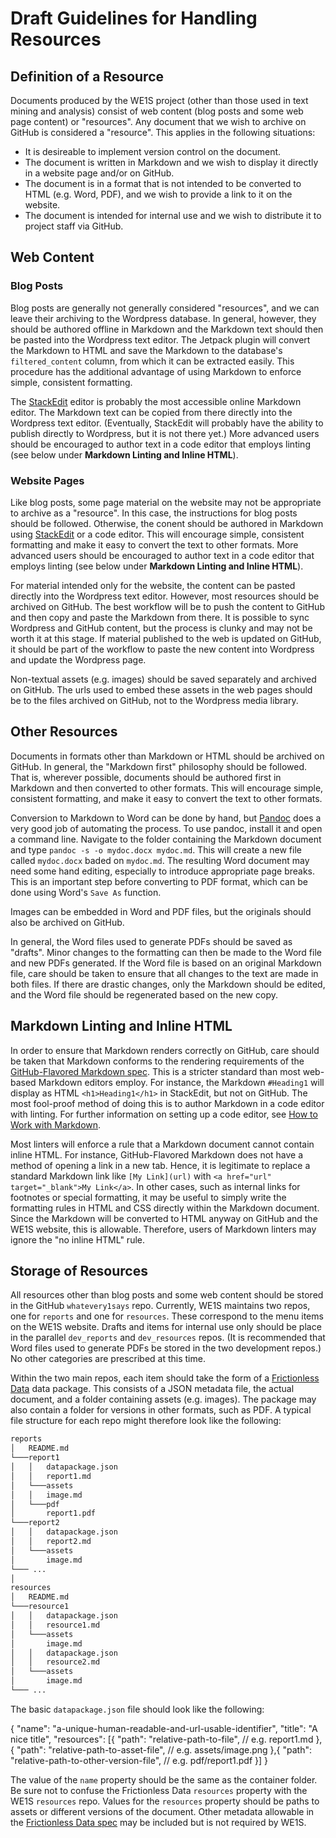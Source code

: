 # Draft Guidelines for Handling Resources

## Definition of a Resource

Documents produced by the WE1S project (other than those used in text mining and analysis) consist of web content (blog posts and some web page content) or "resources". Any document that we wish to archive on GitHub is considered a "resource". This applies in the following situations:

* It is desireable to implement version control on the document.
* The document is written in Markdown and we wish to display it directly in a website page and/or on GitHub.
* The document is in a format that is not intended to be converted to HTML (e.g. Word, PDF), and we wish to provide a link to it on the website.
* The document is intended for internal use and we wish to distribute it to project staff via GitHub.

## Web Content

### Blog Posts

Blog posts are generally not generally considered "resources", and we can leave their archiving to the Wordpress database. In general, however, they should be authored offline in Markdown and the Markdown text should then be pasted into the Wordpress text editor. The Jetpack plugin will convert the Markdown to HTML and save the Markdown to the database's `filtered_content` column, from which it can be extracted easily. This procedure has the additional advantage of using Markdown to enforce simple, consistent formatting.

The [StackEdit](https://stackedit.io/) editor is probably the most accessible online Markdown editor. The Markdown text can be copied from there directly into the Wordpress text editor. (Eventually, StackEdit will probably have the ability to publish directly to Wordpress, but it is not there yet.) More advanced users should be encouraged to author text in a code editor that employs linting (see below under **Markdown Linting and Inline HTML**).

### Website Pages

Like blog posts, some page material on the website may not be appropriate to archive as a "resource". In this case, the instructions for blog posts should be followed. Otherwise, the conent should be authored in Markdown using [StackEdit](https://stackedit.io/) or a code editor. This will encourage simple, consistent formatting and make it easy to convert the text to other formats. More advanced users should be encouraged to author text in a code editor that employs linting (see below under **Markdown Linting and Inline HTML**).

For material intended only for the website, the content can be pasted directly into the Wordpress text editor. However, most resources should be archived on GitHub. The best workflow will be to push the content to GitHub and then copy and paste the Markdown from there. It is possible to sync Wordpress and GitHub content, but the process is clunky and may not be worth it at this stage. If material published to the web is updated on GitHub, it should be part of the workflow to paste the new content into Wordpress and update the Wordpress page.

Non-textual assets (e.g. images) should be saved separately and archived on GitHub. The urls used to embed these assets in the web pages should be to the files archived on GitHub, not to the Wordpress media library.

## Other Resources

Documents in formats other than Markdown or HTML should be archived on GitHub. In general, the "Markdown first" philosophy should be followed. That is, wherever possible, documents should be authored first in Markdown and then converted to other formats. This will encourage simple, consistent formatting, and make it easy to convert the text to other formats.

Conversion to Markdown to Word can be done by hand, but [Pandoc](http://pandoc.org/) does a very good job of automating the process. To use pandoc, install it and open a command line. Navigate to the folder containing the Markdown document and type `pandoc -s -o mydoc.docx mydoc.md`. This will create a new file called `mydoc.docx` baded on `mydoc.md`. The resulting Word document may need some hand editing, especially to introduce appropriate page breaks. This is an important step before converting to PDF format, which can be done using Word's `Save As` function.

Images can be embedded in Word and PDF files, but the originals should also be archived on GitHub.

In general, the Word files used to generate PDFs should be saved as "drafts". Minor changes to the formatting can then be made to the Word file and new PDFs generated. If the Word file is based on an original Markdown file, care should be taken to ensure that all changes to the text are made in both files. If there are drastic changes, only the Markdown should be edited, and the Word file should be regenerated based on the new copy. 

## Markdown Linting and Inline HTML

In order to ensure that Markdown renders correctly on GitHub, care should be taken that Markdown conforms to the rendering requirements of the [GitHub-Flavored Markdown spec](https://github.github.com/gfm/). This is a stricter standard than most web-based Markdown editors employ. For instance, the Markdown `#Heading1` will display as HTML `<h1>Heading1</h1>` in StackEdit, but not on GitHub. The most fool-proof method of doing this is to author Markdown in a code editor with linting. For further information on setting up a code editor, see [How to Work with Markdown](how-to-work-with-markdown.md).

Most linters will enforce a rule that a Markdown document cannot contain inline HTML. For instance, GitHub-Flavored Markdown does not have a method of opening a link in a new tab. Hence, it is legitimate to replace a standard Markdown link like `[My Link](url)` with `<a href="url" target="_blank">My Link</a>`. In other cases, such as internal links for footnotes or special formatting, it may be useful to simply write the formatting rules in HTML and CSS directly within the Markdown document. Since the Markdown will be converted to HTML anyway on GitHub and the WE1S website, this is allowable. Therefore, users of Markdown linters may ignore the "no inline HTML" rule.

## Storage of Resources

All resources other than blog posts and some web content should be stored in the GitHub `whatevery1says` repo. Currently, WE1S maintains two repos, one for `reports` and one for `resources`. These correspond to the menu items on the WE1S website. Drafts and items for internal use only should be place in the parallel `dev_reports` and `dev_resources` repos. (It is recommended that Word files used to generate PDFs be stored in the two development repos.) No other categories are prescribed at this time.

Within the two main repos, each item should take the form of a [Frictionless Data](http://frictionlessdata.io/) data package. This consists of a JSON metadata file, the actual document, and a folder containing assets (e.g. images). The package may also contain a folder for versions in other formats, such as PDF. A typical file structure for each repo might therefore look like the following:

```markdown
reports
│   README.md
└───report1
│   │   datapackage.json
│   │   report1.md
│   └───assets
│   │   image.md
│   └───pdf
│       report1.pdf
└───report2
│   │   datapackage.json
│   │   report2.md
│   └───assets
│       image.md
└─── ...
│
resources
│   README.md
└───resource1
│   │   datapackage.json
│   │   resource1.md
│   └───assets
│       image.md
│   │   datapackage.json
│   │   resource2.md
│   └───assets
│       image.md
└─── ...
```

The basic `datapackage.json` file should look like the following:

{
  "name": "a-unique-human-readable-and-url-usable-identifier",
  "title": "A nice title",
  "resources": [{
      "path": "relative-path-to-file", // e.g. report1.md
    },{
      "path": "relative-path-to-asset-file", // e.g. assets/image.png
    },{
      "path": "relative-path-to-other-version-file", // e.g. pdf/report1.pdf
    }]
}

The value of the `name` property should be the same as the container folder. Be sure not to confuse the Frictionless Data `resources` property with the WE1S `resources` repo. Values for the `resources` property should be paths to assets or different versions of the document. Other metadata allowable in the [Frictionless Data spec](https://specs.frictionlessdata.io/data-package/) may be included but is not required by WE1S.
